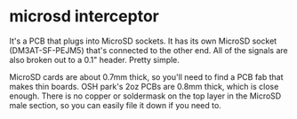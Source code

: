 # microsd interceptor

It's a PCB that plugs into MicroSD sockets. It has its own MicroSD socket (DM3AT-SF-PEJM5) that's connected to the other end. All of the signals are also broken out to a 0.1" header. Pretty simple.

MicroSD cards are about 0.7mm thick, so you'll need to find a PCB fab that makes thin boards. OSH park's 2oz PCBs are 0.8mm thick, which is close enough. There is no copper or soldermask on the top layer in the MicroSD male section, so you can easily file it down if you need to.